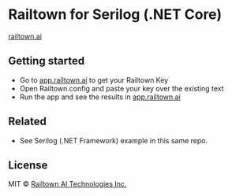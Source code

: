 ﻿# Railtown for Serilog (.NET Core)
[railtown.ai](https://www.railtown.ai/)


## Getting started
- Go to [app.railtown.ai](https://app.railtown.ai/) to get your Railtown Key
- Open Railtown.config and paste your key over the existing text
- Run the app and see the results in [app.railtown.ai](https://app.railtown.ai/)

## Related
- See Serilog (.NET Framework) example in this same repo.

## License

MIT  © [Railtown AI Technologies Inc.](https://www.railtown.ai/)
